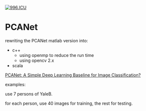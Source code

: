 [![996.ICU](https://img.shields.io/badge/link-996.icu-red.svg)](https://996.icu/#/en_US)

PCANet
======

rewriting the PCANet matlab version into:

- c++ 
  - using openmp to reduce the run time
  - using opencv 2.x
- scala

[PCANet: A Simple Deep Learning Baseline for Image Classification?](http://arxiv.org/pdf/1404.3606v1.pdf)

examples:

use 7 persons of YaleB.

for each person, use 40 images for training, the rest for testing.
